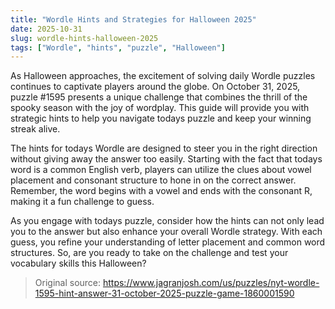 ```yaml
---
title: "Wordle Hints and Strategies for Halloween 2025"
date: 2025-10-31
slug: wordle-hints-halloween-2025
tags: ["Wordle", "hints", "puzzle", "Halloween"]
---
```


As Halloween approaches, the excitement of solving daily Wordle puzzles continues to captivate players around the globe. On October 31, 2025, puzzle #1595 presents a unique challenge that combines the thrill of the spooky season with the joy of wordplay. This guide will provide you with strategic hints to help you navigate todays puzzle and keep your winning streak alive.

The hints for todays Wordle are designed to steer you in the right direction without giving away the answer too easily. Starting with the fact that todays word is a common English verb, players can utilize the clues about vowel placement and consonant structure to hone in on the correct answer. Remember, the word begins with a vowel and ends with the consonant R, making it a fun challenge to guess.

As you engage with todays puzzle, consider how the hints can not only lead you to the answer but also enhance your overall Wordle strategy. With each guess, you refine your understanding of letter placement and common word structures. So, are you ready to take on the challenge and test your vocabulary skills this Halloween?
> Original source: https://www.jagranjosh.com/us/puzzles/nyt-wordle-1595-hint-answer-31-october-2025-puzzle-game-1860001590